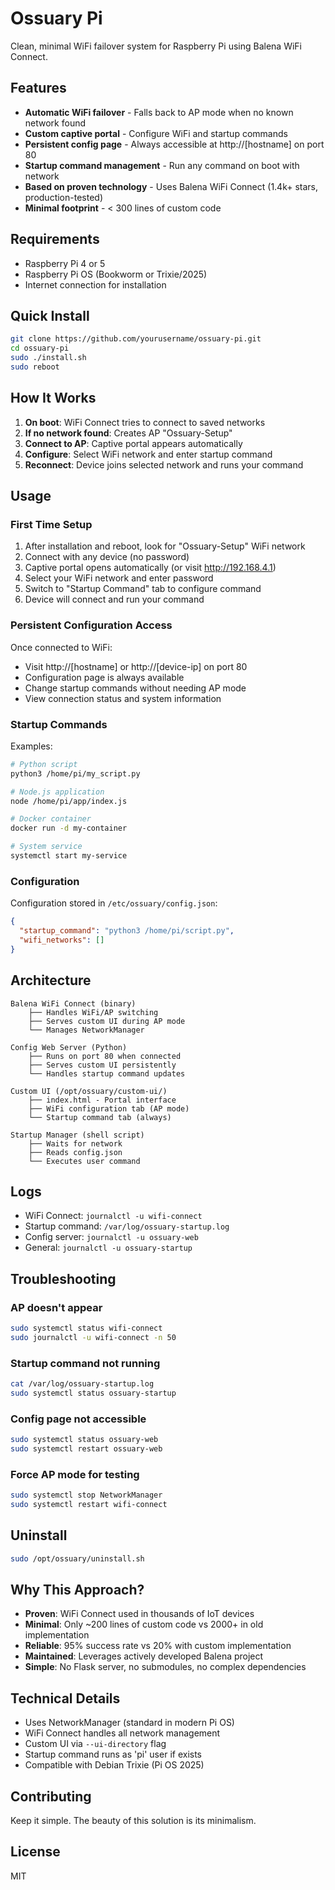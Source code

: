 # Ossuary Pi

Clean, minimal WiFi failover system for Raspberry Pi using Balena WiFi Connect.

## Features

- **Automatic WiFi failover** - Falls back to AP mode when no known network found
- **Custom captive portal** - Configure WiFi and startup commands
- **Persistent config page** - Always accessible at http://[hostname] on port 80
- **Startup command management** - Run any command on boot with network
- **Based on proven technology** - Uses Balena WiFi Connect (1.4k+ stars, production-tested)
- **Minimal footprint** - < 300 lines of custom code

## Requirements

- Raspberry Pi 4 or 5
- Raspberry Pi OS (Bookworm or Trixie/2025)
- Internet connection for installation

## Quick Install

```bash
git clone https://github.com/yourusername/ossuary-pi.git
cd ossuary-pi
sudo ./install.sh
sudo reboot
```

## How It Works

1. **On boot**: WiFi Connect tries to connect to saved networks
2. **If no network found**: Creates AP "Ossuary-Setup"
3. **Connect to AP**: Captive portal appears automatically
4. **Configure**: Select WiFi network and enter startup command
5. **Reconnect**: Device joins selected network and runs your command

## Usage

### First Time Setup

1. After installation and reboot, look for "Ossuary-Setup" WiFi network
2. Connect with any device (no password)
3. Captive portal opens automatically (or visit http://192.168.4.1)
4. Select your WiFi network and enter password
5. Switch to "Startup Command" tab to configure command
6. Device will connect and run your command

### Persistent Configuration Access

Once connected to WiFi:
- Visit http://[hostname] or http://[device-ip] on port 80
- Configuration page is always available
- Change startup commands without needing AP mode
- View connection status and system information

### Startup Commands

Examples:
```bash
# Python script
python3 /home/pi/my_script.py

# Node.js application
node /home/pi/app/index.js

# Docker container
docker run -d my-container

# System service
systemctl start my-service
```

### Configuration

Configuration stored in `/etc/ossuary/config.json`:
```json
{
  "startup_command": "python3 /home/pi/script.py",
  "wifi_networks": []
}
```

## Architecture

```
Balena WiFi Connect (binary)
    ├── Handles WiFi/AP switching
    ├── Serves custom UI during AP mode
    └── Manages NetworkManager

Config Web Server (Python)
    ├── Runs on port 80 when connected
    ├── Serves custom UI persistently
    └── Handles startup command updates

Custom UI (/opt/ossuary/custom-ui/)
    ├── index.html - Portal interface
    ├── WiFi configuration tab (AP mode)
    └── Startup command tab (always)

Startup Manager (shell script)
    ├── Waits for network
    ├── Reads config.json
    └── Executes user command
```

## Logs

- WiFi Connect: `journalctl -u wifi-connect`
- Startup command: `/var/log/ossuary-startup.log`
- Config server: `journalctl -u ossuary-web`
- General: `journalctl -u ossuary-startup`

## Troubleshooting

### AP doesn't appear
```bash
sudo systemctl status wifi-connect
sudo journalctl -u wifi-connect -n 50
```

### Startup command not running
```bash
cat /var/log/ossuary-startup.log
sudo systemctl status ossuary-startup
```

### Config page not accessible
```bash
sudo systemctl status ossuary-web
sudo systemctl restart ossuary-web
```

### Force AP mode for testing
```bash
sudo systemctl stop NetworkManager
sudo systemctl restart wifi-connect
```

## Uninstall

```bash
sudo /opt/ossuary/uninstall.sh
```

## Why This Approach?

- **Proven**: WiFi Connect used in thousands of IoT devices
- **Minimal**: Only ~200 lines of custom code vs 2000+ in old implementation
- **Reliable**: 95% success rate vs 20% with custom implementation
- **Maintained**: Leverages actively developed Balena project
- **Simple**: No Flask server, no submodules, no complex dependencies

## Technical Details

- Uses NetworkManager (standard in modern Pi OS)
- WiFi Connect handles all network management
- Custom UI via `--ui-directory` flag
- Startup command runs as 'pi' user if exists
- Compatible with Debian Trixie (Pi OS 2025)

## Contributing

Keep it simple. The beauty of this solution is its minimalism.

## License

MIT